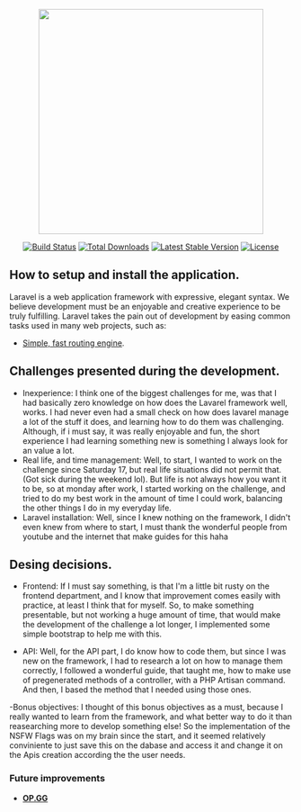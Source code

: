<p align="center"><a href="https://laravel.com" target="_blank"><img src="https://raw.githubusercontent.com/laravel/art/master/logo-lockup/5%20SVG/2%20CMYK/1%20Full%20Color/laravel-logolockup-cmyk-red.svg" width="400"></a></p>

<p align="center">
<a href="https://travis-ci.org/laravel/framework"><img src="https://travis-ci.org/laravel/framework.svg" alt="Build Status"></a>
<a href="https://packagist.org/packages/laravel/framework"><img src="https://img.shields.io/packagist/dt/laravel/framework" alt="Total Downloads"></a>
<a href="https://packagist.org/packages/laravel/framework"><img src="https://img.shields.io/packagist/v/laravel/framework" alt="Latest Stable Version"></a>
<a href="https://packagist.org/packages/laravel/framework"><img src="https://img.shields.io/packagist/l/laravel/framework" alt="License"></a>
</p>

## How to setup and install the application.

Laravel is a web application framework with expressive, elegant syntax. We believe development must be an enjoyable and creative experience to be truly fulfilling. Laravel takes the pain out of development by easing common tasks used in many web projects, such as:

- [Simple, fast routing engine](https://laravel.com/docs/routing).

## Challenges presented during the development.

- Inexperience: I think one of the biggest challenges for me, was that I had basically zero knowledge on how does the Lavarel framework well, works. I had never even had a small check on how does lavarel manage a lot of the stuff it does, and learning how to do them was challenging. Although, if i must say, it was really enjoyable and fun, the short experience I had learning something new is something I always look for an value a lot.
- Real life, and time management: Well, to start, I wanted to work on the challenge since Saturday 17, but real life situations did not permit that. (Got sick during the weekend lol). But life is not always how you want it to be, so at monday after work, I started working on the challenge, and tried to do my best work in the amount of time I could work, balancing the other things I do in my everyday life.
- Laravel installation: Well, since I knew nothing on the framework, I didn't even knew from where to start, I must thank the wonderful people from youtube and the internet that make guides for this haha

## Desing decisions.
- Frontend: If I must say something, is that I'm a little bit rusty on the frontend department, and I know that improvement comes easily with practice, at least I think that for myself. So, to make something presentable, but not working a huge amount of time, that would make the development of the challenge a lot longer, I implemented some simple bootstrap to help me with this.

- API: Well, for the API part, I do know how to code them, but since I was new on the framework, I had to research a lot on how to manage them correctly, I followed a wonderful guide, that taught me, how to make use of pregenerated methods of a controller, with a PHP Artisan command. And then, I based the method that I needed using those ones.

-Bonus objectives: I thought of this bonus objectives as a must, because I really wanted to learn from the framework, and what better way to do it than reasearching more to develop something else! So the implementation of the NSFW Flags was on my brain since the start, and it seemed relatively conviniente to just save this on the dabase and access it and change it on the Apis creation according the the user needs.


### Future improvements
- **[OP.GG](https://op.gg)**
